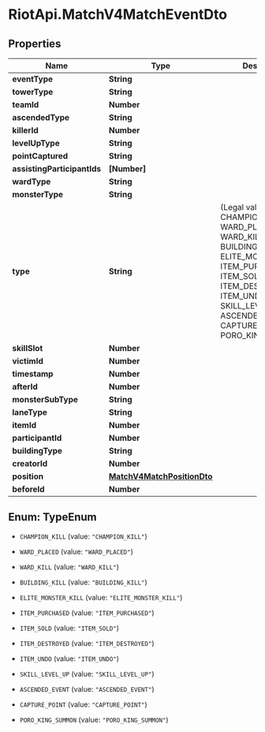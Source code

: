 # RiotApi.MatchV4MatchEventDto

## Properties
Name | Type | Description | Notes
------------ | ------------- | ------------- | -------------
**eventType** | **String** |  | [optional] 
**towerType** | **String** |  | [optional] 
**teamId** | **Number** |  | [optional] 
**ascendedType** | **String** |  | [optional] 
**killerId** | **Number** |  | [optional] 
**levelUpType** | **String** |  | [optional] 
**pointCaptured** | **String** |  | [optional] 
**assistingParticipantIds** | **[Number]** |  | [optional] 
**wardType** | **String** |  | [optional] 
**monsterType** | **String** |  | [optional] 
**type** | **String** | (Legal values:  CHAMPION_KILL,  WARD_PLACED,  WARD_KILL,  BUILDING_KILL,  ELITE_MONSTER_KILL,  ITEM_PURCHASED,  ITEM_SOLD,  ITEM_DESTROYED,  ITEM_UNDO,  SKILL_LEVEL_UP,  ASCENDED_EVENT,  CAPTURE_POINT,  PORO_KING_SUMMON) | [optional] 
**skillSlot** | **Number** |  | [optional] 
**victimId** | **Number** |  | [optional] 
**timestamp** | **Number** |  | [optional] 
**afterId** | **Number** |  | [optional] 
**monsterSubType** | **String** |  | [optional] 
**laneType** | **String** |  | [optional] 
**itemId** | **Number** |  | [optional] 
**participantId** | **Number** |  | [optional] 
**buildingType** | **String** |  | [optional] 
**creatorId** | **Number** |  | [optional] 
**position** | [**MatchV4MatchPositionDto**](MatchV4MatchPositionDto.md) |  | [optional] 
**beforeId** | **Number** |  | [optional] 


<a name="TypeEnum"></a>
## Enum: TypeEnum


* `CHAMPION_KILL` (value: `"CHAMPION_KILL"`)

* `WARD_PLACED` (value: `"WARD_PLACED"`)

* `WARD_KILL` (value: `"WARD_KILL"`)

* `BUILDING_KILL` (value: `"BUILDING_KILL"`)

* `ELITE_MONSTER_KILL` (value: `"ELITE_MONSTER_KILL"`)

* `ITEM_PURCHASED` (value: `"ITEM_PURCHASED"`)

* `ITEM_SOLD` (value: `"ITEM_SOLD"`)

* `ITEM_DESTROYED` (value: `"ITEM_DESTROYED"`)

* `ITEM_UNDO` (value: `"ITEM_UNDO"`)

* `SKILL_LEVEL_UP` (value: `"SKILL_LEVEL_UP"`)

* `ASCENDED_EVENT` (value: `"ASCENDED_EVENT"`)

* `CAPTURE_POINT` (value: `"CAPTURE_POINT"`)

* `PORO_KING_SUMMON` (value: `"PORO_KING_SUMMON"`)




